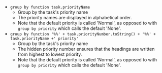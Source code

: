 <!-- placeholder to force blank line before included text -->

- ```group by function task.priorityName```
    - Group by the task's priority name
    - The priority names are displayed in alphabetical order.
    - Note that the default priority is called 'Normal', as opposed to with `group by priority` which calls the default 'None'.
- ```group by function '%%' + task.priorityNumber.toString() + '%%' + task.priorityName +' priority'```
    - Group by the task's priority name
    - The hidden priority number ensures that the headings are written from highest to lowest priority.
    - Note that the default priority is called 'Normal', as opposed to with `group by priority` which calls the default 'None'.


<!-- placeholder to force blank line after included text -->
